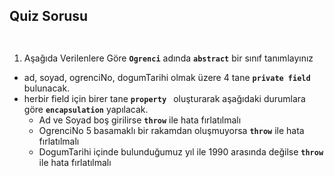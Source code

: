 ## Quiz Sorusu ##
**``` ```**
1. Aşağıda Verilenlere Göre **```Ogrenci```** adında **```abstract```** bir sınıf tanımlayınız
  - ad, soyad, ogrenciNo, dogumTarihi olmak üzere 4 tane **```private field```** bulunacak. 
  - herbir field için birer tane **```property ```** oluşturarak aşağıdaki durumlara göre **```encapsulation```** yapılacak. 
    - Ad ve Soyad boş girilirse **``` throw ```** ile hata fırlatılmalı
    - OgrenciNo 5 basamaklı bir rakamdan oluşmuyorsa **``` throw ```** ile hata fırlatılmalı
    - DogumTarihi içinde bulunduğumuz yıl ile 1990 arasında değilse **``` throw  ```** ile hata fırlatılmalı

